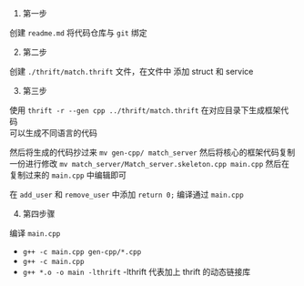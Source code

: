 1. 第一步

创建 `readme.md` 将代码仓库与 `git` 绑定

2. 第二步

创建 `./thrift/match.thrift` 文件，在文件中 添加 struct 和 service 

3. 第三步

使用 `thrift -r --gen cpp ../thrift/match.thrift` 在对应目录下生成框架代码  
可以生成不同语言的代码

然后将生成的代码抄过来 `mv gen-cpp/ match_server`
然后将核心的框架代码复制一份进行修改 `mv match_server/Match_server.skeleton.cpp main.cpp`
然后在复制过来的 `main.cpp` 中编辑即可

在 `add_user` 和 `remove_user` 中添加 `return 0;` 编译通过 `main.cpp` 

4. 第四步骤

编译 `main.cpp` 

- `g++ -c main.cpp gen-cpp/*.cpp`
- `g++ -c main.cpp`
- `g++ *.o -o main -lthrift` -lthrift 代表加上 thrift 的动态链接库


